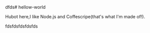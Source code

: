 dfds# hellow-world

Hubot here,I like Node.js and Coffescripe(that's what I'm made of!).

fdsfdsfdsfdsfds
